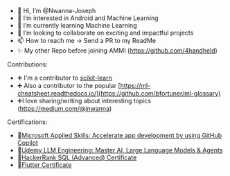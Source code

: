 - 👋 Hi, I’m @Nwanna-Joseph
- 👀 I’m interested in Android and Machine Learning
- 🌱 I’m currently learning Machine Learning
- 💞️ I’m looking to collaborate on exciting and impactful projects
- 📫 How to reach me -> Send a PR to my ReadMe
- ✨ My other Repo before joining AMMI (https://github.com/4handheld)

Contributions:
- ➕ I'm a contributor to [scikit-learn](https://github.com/scikit-learn/scikit-learn/pulls?q=Nwanna+Joseph)
- ➕ Also a contributor to the popular [https://ml-cheatsheet.readthedocs.io/](https://github.com/bfortuner/ml-glossary)
- ➕I love sharing/writing about interesting topics (https://medium.com/@jnwanna)

Certifications:
- 🥇[Microsoft Applied Skills: Accelerate app development by using GitHub Copilot](https://learn.microsoft.com/api/credentials/share/en-us/DirectorNwannaJoseph-5615/FF8907F5C2215AF7?sharingId=A5AC50922AE0599F)
- 🥇[Udemy LLM Engineering: Master AI, Large Language Models & Agents](https://www.udemy.com/certificate/UC-af5c6aa7-2c2f-4fd1-a5c3-5dc2321c26ac)
- 🥇[HackerRank SQL (Advanced) Certificate](https://www.hackerrank.com/certificates/1c5fb123aac3)
- 🥇[Flutter Certificate](https://www.credential.net/8202cec8-7193-4887-85e2-dba1cede6982?key=a4546ffd0657d44ed9d487754fcba755d305ded39153686a854a212a8e25a774#acc.hUuQH6dw)
<!---
Nwanna-Joseph/Nwanna-Joseph is a ✨ special ✨ repository because its `README.md` (this file) appears on your GitHub profile.
You can click the Preview link to take a look at your changes.
--->
